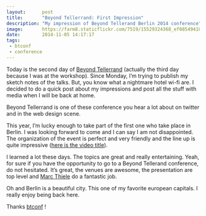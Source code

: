 ```yaml
---
layout:      post
title:       "Beyond Tellerrand: First Impression"
description: "My impression of Beyond Tellerand Berlin 2014 conference"
image:       https://farm8.staticflickr.com/7519/15529324368_ef08549418_c.jpg
date:        2014-11-05 14:17:17
tags:
 - btconf
 - conference
---
```


Today is the second day of [Beyond Tellerrand](http://beyondtellerrand.com/) (actually the third day because I was at the workshop). Since Monday, I’m trying to publish my sketch notes of the talks. But, you know what a nightmare hotel wi-fi are. I decided to do a quick post about my impressions and post all the stuff with media when I will be back at home.

Beyond Tellerrand is one of these conference you hear a lot about on twitter and in the web design scene.

This year, I’m lucky enough to take part of the first one who take place in Berlin. I was looking forward to come and I can say I am not disappointed. The organization of the event is perfect and very friendly and the line up is quite impressive ([here is the video title](http://vimeo.com/110455197)).

I learned a lot these days. The topics are great and really entertaining. Yeah, for sure if you have the opportunity to go to a Beyond Tellerand conference, do not hesitated. It’s great, the venues are awesome, the presentation are top level and [Marc Thiele](https://twitter.com/marcthiele) do a fantastic job.

Oh and Berlin is a beautiful city. This one of my favorite european capitals. I really enjoy being back here.

Thanks [btconf](https://twitter.com/btconf) !  
